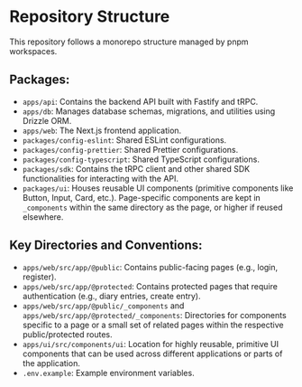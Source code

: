 # Repository Structure

This repository follows a monorepo structure managed by pnpm workspaces.

## Packages:

- `apps/api`: Contains the backend API built with Fastify and tRPC.
- `apps/db`: Manages database schemas, migrations, and utilities using Drizzle ORM.
- `apps/web`: The Next.js frontend application.
- `packages/config-eslint`: Shared ESLint configurations.
- `packages/config-prettier`: Shared Prettier configurations.
- `packages/config-typescript`: Shared TypeScript configurations.
- `packages/sdk`: Contains the tRPC client and other shared SDK functionalities for interacting with the API.
- `packages/ui`: Houses reusable UI components (primitive components like Button, Input, Card, etc.). Page-specific components are kept in `_components` within the same directory as the page, or higher if reused elsewhere.

## Key Directories and Conventions:

- `apps/web/src/app/@public`: Contains public-facing pages (e.g., login, register).
- `apps/web/src/app/@protected`: Contains protected pages that require authentication (e.g., diary entries, create entry).
- `apps/web/src/app/@public/_components` and `apps/web/src/app/@protected/_components`: Directories for components specific to a page or a small set of related pages within the respective public/protected routes.
- `apps/ui/src/components/ui`: Location for highly reusable, primitive UI components that can be used across different applications or parts of the application.
- `.env.example`: Example environment variables.
